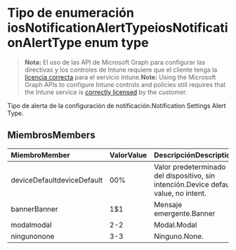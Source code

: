 # <a name="iosnotificationalerttype-enum-type"></a><span data-ttu-id="a0501-101">Tipo de enumeración iosNotificationAlertType</span><span class="sxs-lookup"><span data-stu-id="a0501-101">iosNotificationAlertType enum type</span></span>

> <span data-ttu-id="a0501-102">**Nota:** El uso de las API de Microsoft Graph para configurar las directivas y los controles de Intune requiere que el cliente tenga la [licencia correcta](https://go.microsoft.com/fwlink/?linkid=839381) para el servicio Intune.</span><span class="sxs-lookup"><span data-stu-id="a0501-102">**Note:** Using the Microsoft Graph APIs to configure Intune controls and policies still requires that the Intune service is [correctly licensed](https://go.microsoft.com/fwlink/?linkid=839381) by the customer.</span></span>

<span data-ttu-id="a0501-103">Tipo de alerta de la configuración de notificación.</span><span class="sxs-lookup"><span data-stu-id="a0501-103">Notification Settings Alert Type.</span></span>
## <a name="members"></a><span data-ttu-id="a0501-104">Miembros</span><span class="sxs-lookup"><span data-stu-id="a0501-104">Members</span></span>
|<span data-ttu-id="a0501-105">Miembro</span><span class="sxs-lookup"><span data-stu-id="a0501-105">Member</span></span>|<span data-ttu-id="a0501-106">Valor</span><span class="sxs-lookup"><span data-stu-id="a0501-106">Value</span></span>|<span data-ttu-id="a0501-107">Descripción</span><span class="sxs-lookup"><span data-stu-id="a0501-107">Description</span></span>|
|:---|:---|:---|
|<span data-ttu-id="a0501-108">deviceDefault</span><span class="sxs-lookup"><span data-stu-id="a0501-108">deviceDefault</span></span>|<span data-ttu-id="a0501-109">0</span><span class="sxs-lookup"><span data-stu-id="a0501-109">0%</span></span>|<span data-ttu-id="a0501-110">Valor predeterminado del dispositivo, sin intención.</span><span class="sxs-lookup"><span data-stu-id="a0501-110">Device default value, no intent.</span></span>|
|<span data-ttu-id="a0501-111">banner</span><span class="sxs-lookup"><span data-stu-id="a0501-111">Banner</span></span>|<span data-ttu-id="a0501-112">1</span><span class="sxs-lookup"><span data-stu-id="a0501-112">$1</span></span>|<span data-ttu-id="a0501-113">Mensaje emergente.</span><span class="sxs-lookup"><span data-stu-id="a0501-113">Banner</span></span>|
|<span data-ttu-id="a0501-114">modal</span><span class="sxs-lookup"><span data-stu-id="a0501-114">modal</span></span>|<span data-ttu-id="a0501-115">2</span><span class="sxs-lookup"><span data-stu-id="a0501-115">-2</span></span>|<span data-ttu-id="a0501-116">Modal.</span><span class="sxs-lookup"><span data-stu-id="a0501-116">Modal</span></span>|
|<span data-ttu-id="a0501-117">ninguno</span><span class="sxs-lookup"><span data-stu-id="a0501-117">none</span></span>|<span data-ttu-id="a0501-118">3</span><span class="sxs-lookup"><span data-stu-id="a0501-118">-3</span></span>|<span data-ttu-id="a0501-119">Ninguno.</span><span class="sxs-lookup"><span data-stu-id="a0501-119">None.</span></span>|



